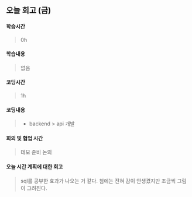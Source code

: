 ## 오늘 회고 (금)

#### 학습시간   
> 0h

#### 학습내용   
> 없음

#### 코딩시간
> 1h

#### 코딩내용
> * backend > api 개발

#### 회의 및 협업 시간
> 데모 준비 논의

#### 오늘 시간 계획에 대한 회고
> sql를 공부한 효과가 나오는 거 같다.
> 첨에는 전혀 감이 안생겼지만 조금씩 그림이 그려진다. 

